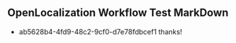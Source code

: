 ## OpenLocalization Workflow Test MarkDown
* ab5628b4-4fd9-48c2-9cf0-d7e78fdbcef1 
thanks!<!--HONumber=Mar16_HO4-->
